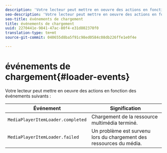 ```yaml
---
description: 'Votre lecteur peut mettre en oeuvre des actions en fonction des événements suivants '
seo-description: 'Votre lecteur peut mettre en oeuvre des actions en fonction des événements suivants '
seo-title: événements de chargement
title: événements de chargement
uuid: 2270441e-9841-47ac-80f4-e31d802370f0
translation-type: tm+mt
source-git-commit: 040655d8ba5f91c98ed0584c08db226ffe1e0f4e

---
```



# événements de chargement{#loader-events}

Votre lecteur peut mettre en oeuvre des actions en fonction des événements suivants :

| Événement | Signification |
|---|---|
| `MediaPlayerItemLoader.completed` | Chargement de la ressource multimédia terminé. |
| `MediaPlayerItemLoader.failed` | Un problème est survenu lors du chargement des ressources du média. |

